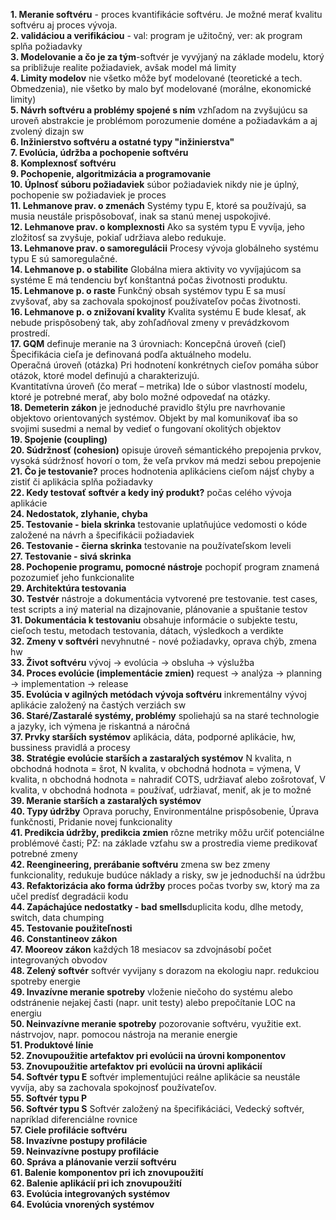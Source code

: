 **1. Meranie softvéru** - proces kvantifikácie softvéru. Je možné merať kvalitu softvéru aj proces vývoja.<br />
**2. validáciou a verifikáciou** - val: program je užitočný, ver: ak program splňa požiadavky<br />
**3. Modelovanie a čo je za tým**-softvér je vyvýjaný na základe modelu, ktorý sa približuje realite požiadaviek, avšak model má limity<br />
**4. Limity modelov** nie všetko môže byť modelované (teoretické a tech. Obmedzenia), nie všetko by malo byť modelované (morálne, ekonomické limity)<br />
**5. Návrh softvéru a problémy spojené s ním** vzhľadom na zvyšujúcu sa uroveň abstrakcie je problémom porozumenie doméne a požiadavkám a aj zvolený dizajn sw<br />
**6. Inžinierstvo softvéru a ostatné typy "inžinierstva"**<br />
**7. Evolúcia, údržba a pochopenie softvéru**<br />
**8. Komplexnosť softvéru**<br />
**9. Pochopenie, algoritmizácia a programovanie**<br />
**10. Úplnosť súboru požiadaviek** súbor požiadaviek nikdy nie je úplný, pochopenie sw požiadaviek je proces<br />
**11. Lehmanove prav. o zmenách** Systémy typu E, ktoré sa používajú, sa musia neustále prispôsobovať, inak sa stanú menej uspokojivé.<br />
**12. Lehmanove prav. o komplexnosti** Ako sa systém typu E vyvíja, jeho zložitosť sa zvyšuje, pokiaľ udržiava alebo redukuje.<br />
**13. Lehmanove prav. o samoregulácii** Procesy vývoja globálneho systému typu E sú samoregulačné.<br />
**14. Lehmanove p. o stabilite** Globálna miera aktivity vo vyvíjajúcom sa systéme E má tendenciu byť konštantná počas životnosti produktu.<br />
**15. Lehmanove p. o raste** Funkčný obsah systémov typu E sa musí zvyšovať, aby sa zachovala spokojnosť používateľov počas životnosti.<br />
**16. Lehmanove p. o znižovaní kvality** Kvalita systému E bude klesať, ak nebude prispôsobený tak, aby zohľadňoval zmeny v prevádzkovom prostredí.<br />
**17. GQM** definuje meranie na 3 úrovniach: Koncepčná úroveň (cieľ) Špecifikácia cieľa je definovaná podľa aktuálneho modelu.<br />
Operačná úroveň (otázka) Pri hodnotení konkrétnych cieľov pomáha súbor otázok, ktoré model definujú a charakterizujú.<br />
Kvantitatívna úroveň (čo merať – metrika) Ide o súbor vlastností modelu, ktoré je potrebné merať, aby bolo možné odpovedať na otázky.<br />
**18. Demeterin zákon** je jednoduché pravidlo štýlu pre navrhovanie objektovo orientovaných systémov. Objekt by mal komunikovať iba so svojimi susedmi a nemal by vedieť o fungovaní okolitých objektov<br />
**19. Spojenie (coupling)** <br />
**20. Súdržnosť (cohesion)** opisuje úroveň sémantického prepojenia prvkov, vysoká súdržnosť hovorí o tom, že veľa prvkov má medzi sebou prepojenie<br />
**21. Čo je testovanie?** proces hodnotenia aplikáciens cieľom nájsť chyby a zistiť či aplikácia splňa požiadavky<br />
**22. Kedy testovať softvér a kedy iný produkt?** počas celého vývoja aplikácie<br />
**24. Nedostatok, zlyhanie, chyba** <br />
**25. Testovanie - biela skrinka** testovanie uplatňujúce vedomosti o kóde založené na návrh a špecifikácii požiadaviek<br />
**26. Testovanie - čierna skrinka** testovanie na používateľskom leveli<br />
**27. Testovanie - sivá skrinka** <br />
**28. Pochopenie programu, pomocné nástroje** pochopiť program znamená pozozumieť jeho funkcionalite<br />
**29. Architektúra testovania** <br />
**30. Testvér** nástroje a dokumentácia vytvorené pre testovanie. test cases, test scripts a iný material na dizajnovanie, plánovanie a spuštanie testov<br />
**31. Dokumentácia k testovaniu** obsahuje informácie o subjekte testu, cieľoch testu, metodach testovania, dátach, výsledkoch a verdikte<br />
**32. Zmeny v softvéri** nevyhnutné - nové požiadavky, oprava chýb, zmena hw<br />
**33. Život softvéru** vývoj -> evolúcia -> obsluha -> výslužba<br />
**34. Proces evolúcie (implementácie zmien)** request -> analýza -> planning -> implementation -> release<br />
**35. Evolúcia v agilných metódach vývoja softvéru** inkrementálny vývoj aplikácie založený na častých verziách sw<br />
**36. Staré/Zastaralé systémy, problémy** spoliehajú sa na staré technologie a jazyky, ich výmena je riskantná a náročná<br />
**37. Prvky starších systémov** aplikácia, dáta, podporné aplikácie, hw, bussiness pravidlá a procesy<br />
**38. Stratégie evolúcie starších a zastaralých systémov** N kvalita, n obchodná hodnota = šrot, N kvalita, v obchodná hodnota = výmena, V kvalita, n obchodná hodnota = nahradiť COTS, udržiavať alebo zošrotovať, V kvalita, v obchodná hodnota = používať, udržiavať, meniť, ak je to možné<br />
**39. Meranie starších a zastaralých systémov** <br />
**40. Typy údržby** Oprava poruchy, Environmentálne prispôsobenie, Úprava funkčnosti, Pridanie novej funkcionality<br />
**41. Predikcia údržby, predikcia zmien** rôzne metriky môžu určiť potenciálne problémové časti; PZ: na základe vzťahu sw a prostredia vieme predikovať potrebné zmeny <br />
**42. Reengineering, prerábanie softvéru** zmena sw bez zmeny funkcionality, redukuje budúce náklady a risky, sw je jednoduchší na údržbu<br />
**43. Refaktorizácia ako forma údržby** proces počas tvorby sw, ktorý ma za učel predísť degradácii kodu<br />
**44. Zapáchajúce nedostatky - bad smells**duplicita kodu, dlhe metody, switch, data chumping<br />
**45. Testovanie použiteľnosti**<br />
**46. Constantineov zákon** <br />
**47. Mooreov zákon** každých 18 mesiacov sa zdvojnásobí počet integrovaných obvodov<br />
**48. Zelený softvér** softvér vyvijany s dorazom na ekologiu napr. redukciou spotreby energie<br />
**49. Invazívne meranie spotreby** vloženie niečoho do systému alebo odstránenie nejakej časti (napr. unit testy) alebo prepočítanie LOC na energiu<br />
**50. Neinvazívne meranie spotreby** pozorovanie softvéru, využitie ext. nástrvojov, napr. pomocou nástroja na meranie energie <br />
**51. Produktové línie** <br />
**52. Znovupoužitie artefaktov pri evolúcii na úrovni komponentov** <br />
**53. Znovupoužitie artefaktov pri evolúcii na úrovni aplikácií** <br />
**54. Softvér typu E** softvér implementujúci reálne aplikácie sa neustále vyvíja, aby sa zachovala spokojnosť používateľov.<br />
**55. Softvér typu P** <br />
**56. Softvér typu S** Softvér založený na špecifikáciáci, Vedecký softvér, napríklad diferenciálne rovnice<br />
**57. Ciele profilácie softvéru** <br />
**58. Invazívne postupy profilácie** <br />
**59. Neinvazívne postupy profilácie** <br />
**60. Správa a plánovanie verzií softvéru** <br />
**61. Balenie komponentov pri ich znovupoužití** <br />
**62. Balenie aplikácií pri ich znovupoužití** <br />
**63. Evolúcia integrovaných systémov** <br />
**64. Evolúcia vnorených systémov** <br />
